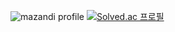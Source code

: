 ![mazandi profile](http://mazandi.herokuapp.com/api?handle=ruii922&theme=warm)
[![Solved.ac
프로필](http://mazassumnida.wtf/api/generate_badge?boj=ruii922)](https://solved.ac/ruii922)

